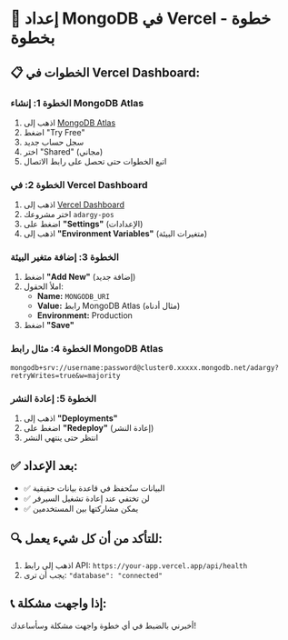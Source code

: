 # 🚀 إعداد MongoDB في Vercel - خطوة بخطوة

## 📋 **الخطوات في Vercel Dashboard:**

### **الخطوة 1: إنشاء MongoDB Atlas**
1. اذهب إلى [MongoDB Atlas](https://www.mongodb.com/atlas)
2. اضغط "Try Free"
3. سجل حساب جديد
4. اختر "Shared" (مجاني)
5. اتبع الخطوات حتى تحصل على رابط الاتصال

### **الخطوة 2: في Vercel Dashboard**
1. اذهب إلى [Vercel Dashboard](https://vercel.com/dashboard)
2. اختر مشروعك `adargy-pos`
3. اضغط على **"Settings"** (الإعدادات)
4. اذهب إلى **"Environment Variables"** (متغيرات البيئة)

### **الخطوة 3: إضافة متغير البيئة**
1. اضغط **"Add New"** (إضافة جديد)
2. املأ الحقول:
   - **Name:** `MONGODB_URI`
   - **Value:** رابط MongoDB Atlas (مثال أدناه)
   - **Environment:** Production
3. اضغط **"Save"**

### **الخطوة 4: مثال رابط MongoDB Atlas**
```
mongodb+srv://username:password@cluster0.xxxxx.mongodb.net/adargy?retryWrites=true&w=majority
```

### **الخطوة 5: إعادة النشر**
1. اذهب إلى **"Deployments"**
2. اضغط على **"Redeploy"** (إعادة النشر)
3. انتظر حتى ينتهي النشر

## ✅ **بعد الإعداد:**
- ✅ البيانات ستُحفظ في قاعدة بيانات حقيقية
- ✅ لن تختفي عند إعادة تشغيل السيرفر
- ✅ يمكن مشاركتها بين المستخدمين

## 🔍 **للتأكد من أن كل شيء يعمل:**
1. اذهب إلى رابط API: `https://your-app.vercel.app/api/health`
2. يجب أن ترى: `"database": "connected"`

## 📞 **إذا واجهت مشكلة:**
أخبرني بالضبط في أي خطوة واجهت مشكلة وسأساعدك! 